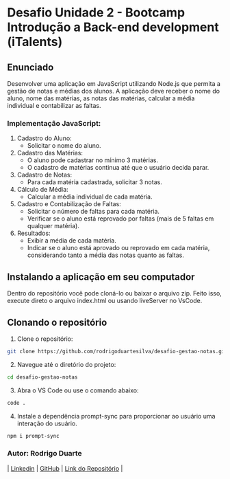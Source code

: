# Desafio Unidade 2 - Bootcamp Introdução a Back-end development (iTalents)

## Enunciado

Desenvolver uma aplicação em JavaScript utilizando Node.js que permita a gestão de notas e médias dos alunos. A aplicação deve receber o nome do aluno, nome das matérias, as notas das matérias, calcular a média individual e contabilizar as faltas.

### Implementação JavaScript:

1. Cadastro do Aluno:
   <ul>
        <li>Solicitar o nome do aluno.</li>
   </ul>
2. Cadastro das Matérias:
   <ul>
        <li>O aluno pode cadastrar no mínimo 3 matérias.</li>
        <li>O cadastro de matérias continua até que o usuário decida parar.</li>
   </ul>
3. Cadastro de Notas:
   <ul>
        <li>Para cada matéria cadastrada, solicitar 3 notas.</li>
   </ul>
4. Cálculo de Média:
   <ul>
        <li>Calcular a média individual de cada matéria.</li>
   </ul>
5. Cadastro e Contabilização de Faltas:
   <ul>
        <li>Solicitar o número de faltas para cada matéria.</li>
        <li>Verificar se o aluno está reprovado por faltas (mais de 5 faltas em qualquer matéria).</li>
   </ul>
6. Resultados:
   <ul>
        <li>Exibir a média de cada matéria.</li>
        <li>Indicar se o aluno está aprovado ou reprovado em cada matéria, considerando tanto a média das notas quanto as faltas.</li>
   </ul>

## Instalando a aplicação em seu computador

Dentro do repositório você pode cloná-lo ou baixar o arquivo zip. Feito isso, execute direto o arquivo index.html ou usando liveServer no VsCode.

## Clonando o repositório

1. Clone o repositório:

```bash
git clone https://github.com/rodrigoduartesilva/desafio-gestao-notas.git
```

2. Navegue até o diretório do projeto:

```bash
cd desafio-gestao-notas
```

3. Abra o VS Code ou use o comando abaixo:

```bash
code .
```

4. Instale a dependência prompt-sync para proporcionar ao usuário uma interação do usuário.

```bash
npm i prompt-sync
```

### Autor: Rodrigo Duarte

| [Linkedin](https://www.linkedin.com/in/rodrigoduar-te/) | [GitHub](https://github.com/rodrigoduartesilva/) | [Link do Repositório](https://github.com/rodrigoduartesilva/desafio-gestao-notas) |
